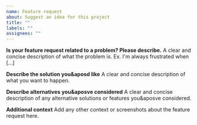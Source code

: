 ```yaml
---
name: Feature request
about: Suggest an idea for this project
title: ""
labels: ""
assignees: ""
---
```


**Is your feature request related to a problem? Please describe.**
A clear and concise description of what the problem is. Ex. I&apos;m always frustrated when [...]

**Describe the solution you&aposd like**
A clear and concise description of what you want to happen.

**Describe alternatives you&aposve considered**
A clear and concise description of any alternative solutions or features you&aposve considered.

**Additional context**
Add any other context or screenshots about the feature request here.

